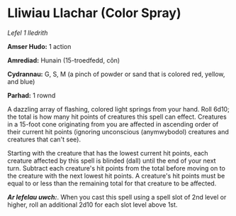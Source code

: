 # Lliwiau Llachar (Color Spray)

*Lefel 1 lledrith*

**Amser Hudo:** 1 action

**Amrediad:** Hunain (15-troedfedd, côn)

**Cydrannau:** G, S, M (a pinch of powder or sand that is colored red, yellow, and blue)

**Parhad:** 1 rownd

A dazzling array of flashing, colored light springs from your hand. Roll 6d10; the total is how many hit points of creatures this spell can effect. Creatures in a 15-foot cone originating from you are affected in ascending order of their current hit points (ignoring unconscious (anymwybodol) creatures and creatures that can't see).

Starting with the creature that has the lowest current hit points, each creature affected by this spell is blinded (dall) until the end of your next turn. Subtract each creature's hit points from the total before moving on to the creature with the next lowest hit points. A creature's hit points must be equal to or less than the remaining total for that creature to be affected.

***Ar lefelau uwch:***. When you cast this spell using a spell slot of 2nd level or higher, roll an additional 2d10 for each slot level above 1st.